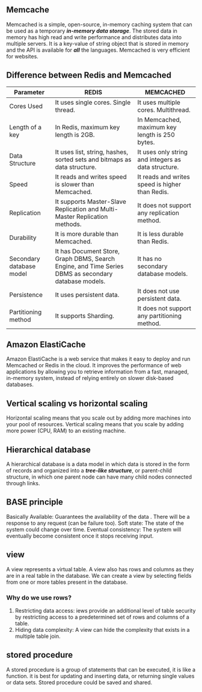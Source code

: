 ## Memcache

Memcached is a simple, open-source, in-memory caching system that can be used as a temporary ***in-memory data storage***. The stored data in memory has high read and write performance and distributes data into multiple servers. It is a key-value of string object that is stored in memory and the API is available for ***all*** the languages. Memcached is very efficient for websites. 

## Difference between Redis and Memcached
| Parameter |	REDIS |	MEMCACHED |
| ----------| ----- | --------- |
| Cores Used |	It uses single cores. Single thread. | It uses multiple cores. Multithread. |
| Length of a key | In Redis, maximum key length is 2GB. | In Memcached, maximum key length is 250 bytes. |
| Data Structure | It uses list, string, hashes, sorted sets and bitmaps as data structure. |	It uses only string and integers as data structure. | 
| Speed | It reads and writes speed is slower than Memcached.	| It reads and writes speed is higher than Redis. |
| Replication |	It supports Master-Slave Replication and Multi-Master Replication methods. | It does not support any replication method. |
| Durability | It is more durable than Memcached. |	It is less durable than Redis. |
| Secondary database model | It has Document Store, Graph DBMS, Search Engine, and Time Series DBMS as secondary database models. |	It has no secondary database models.|
| Persistence |	It uses persistent data. | It does not use persistent data. |
| Partitioning method |	It supports Sharding.	| It does not support any partitioning method. |

## Amazon ElastiCache
Amazon ElastiCache is a web service that makes it easy to deploy and run Memcached or Redis in the cloud. It improves the performance of web applications by allowing you to retrieve information from a fast, managed, in-memory system, instead of relying entirely on slower disk-based databases.

## Vertical scaling vs horizontal scaling
Horizontal scaling means that you scale out by adding more machines into your pool of resources.
Vertical scaling means that you scale by adding more power (CPU, RAM) to an
 existing machine.

## Hierarchical database
A hierarchical database is a data model in which data is stored in the form of records and organized into a ***tree-like structure***, or parent-child structure, in which one parent node can have many child nodes connected through links.

## BASE principle
Basically Available: Guarantees the availability of the data . There will be a response to any request (can be failure too).
Soft state: The state of the system could change over time.
Eventual consistency: The system will eventually become consistent once it stops receiving input.

## view
A view represents a virtual table.  A view also has rows and columns as they are in a real table in the database. We can create a view by selecting fields from one or more tables present in the database.

### Why do we use rows? 
1. Restricting data access: iews provide an additional level of table security by restricting access to a predetermined set of rows and columns of a table.
2. Hiding data complexity: A view can hide the complexity that exists in a multiple table join.

## stored procedure
A stored procedure is a group of statements that can be executed, it is like a function. it is best for updating and inserting data, or returning single values or data sets. Stored procedure could be saved and shared.
